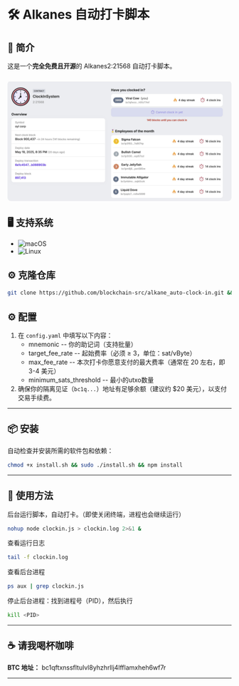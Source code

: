 # 🛠️ Alkanes 自动打卡脚本

## 📌 简介

这是一个**完全免费且开源**的 Alkanes2:21568 自动打卡脚本。

<div align="center">
  <img src="clockin.jpg" alt="clock-in" width="800" style="border-radius: 8px; margin-top: 10px;"/>
</div>

## 🖥️ 支持系统
- ![macOS](https://img.shields.io/badge/-macOS-000000?logo=apple&logoColor=white)
- ![Linux](https://img.shields.io/badge/-Linux-FCC624?logo=linux&logoColor=black)

## ⚙️ 克隆仓库
```bash
git clone https://github.com/blockchain-src/alkane_auto-clock-in.git && cd alkane_auto-clock-in
```

## ⚙️ 配置
1. 在 `config.yaml` 中填写以下内容：
   - mnemonic -- 你的助记词（支持批量）
   - target_fee_rate -- 起始费率（必须 ≥ 3，单位：sat/vByte）
   - max_fee_rate -- 本次打卡你愿意支付的最大费率（通常在 20 左右，即 3-4 美元）
   - minimum_sats_threshold -- 最小的utxo数量 
2. 确保你的隔离见证（`bc1q...`）地址有足够余额（建议约 $20 美元），以支付交易手续费。

---

## 📦 安装
自动检查并安装所需的软件包和依赖：

```bash
chmod +x install.sh && sudo ./install.sh && npm install
```

---

## 🚀 使用方法
后台运行脚本，自动打卡。（即使关闭终端，进程也会继续运行）
```bash
nohup node clockin.js > clockin.log 2>&1 &
```
查看运行日志
```bash
tail -f clockin.log
```
查看后台进程
```bash
ps aux | grep clockin.js
```
停止后台进程：找到进程号（PID），然后执行
```bash
kill <PID>
```
---

## ☕ 请我喝杯咖啡

**BTC 地址：**
bc1qftxnssfltulvl8yhzhrllj4lfflamxheh6wf7r

---
